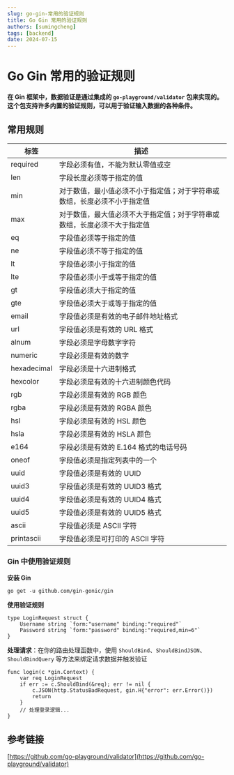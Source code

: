 ```yaml
---
slug: go-gin-常用的验证规则
title: Go Gin 常用的验证规则
authors: [sumingcheng]
tags: [backend]
date: 2024-07-15
---
```


# Go Gin 常用的验证规则

**在 Gin 框架中，数据验证是通过集成的 `go-playground/validator` 包来实现的。这个包支持许多内置的验证规则，可以用于验证输入数据的各种条件。**

## 常用规则

| 标签        | 描述                                                                     |
| ----------- | ------------------------------------------------------------------------ |
| required    | 字段必须有值，不能为默认零值或空                                         |
| len         | 字段长度必须等于指定的值                                                 |
| min         | 对于数值，最小值必须不小于指定值；对于字符串或数组，长度必须不小于指定值 |
| max         | 对于数值，最大值必须不大于指定值；对于字符串或数组，长度必须不大于指定值 |
| eq          | 字段值必须等于指定的值                                                   |
| ne          | 字段值必须不等于指定的值                                                 |
| lt          | 字段值必须小于指定的值                                                   |
| lte         | 字段值必须小于或等于指定的值                                             |
| gt          | 字段值必须大于指定的值                                                   |
| gte         | 字段值必须大于或等于指定的值                                             |
| email       | 字段值必须是有效的电子邮件地址格式                                       |
| url         | 字段值必须是有效的 URL 格式                                              |
| alnum       | 字段必须是字母数字字符                                                   |
| numeric     | 字段必须是有效的数字                                                     |
| hexadecimal | 字段必须是十六进制格式                                                   |
| hexcolor    | 字段必须是有效的十六进制颜色代码                                         |
| rgb         | 字段必须是有效的 RGB 颜色                                                |
| rgba        | 字段必须是有效的 RGBA 颜色                                               |
| hsl         | 字段必须是有效的 HSL 颜色                                                |
| hsla        | 字段必须是有效的 HSLA 颜色                                               |
| e164        | 字段必须是有效的 E.164 格式的电话号码                                    |
| oneof       | 字段值必须是指定列表中的一个                                             |
| uuid        | 字段值必须是有效的 UUID                                                  |
| uuid3       | 字段值必须是有效的 UUID3 格式                                            |
| uuid4       | 字段值必须是有效的 UUID4 格式                                            |
| uuid5       | 字段值必须是有效的 UUID5 格式                                            |
| ascii       | 字段值必须是 ASCII 字符                                                  |
| printascii  | 字段值必须是可打印的 ASCII 字符                                          |

### Gin 中使用验证规则

**安装 Gin**

```
go get -u github.com/gin-gonic/gin
```

**使用验证规则**

```
type LoginRequest struct {
    Username string `form:"username" binding:"required"`
    Password string `form:"password" binding:"required,min=6"`
}
```

**处理请求**：在你的路由处理函数中，使用 `ShouldBind`、`ShouldBindJSON`、`ShouldBindQuery` 等方法来绑定请求数据并触发验证

```
func login(c *gin.Context) {
    var req LoginRequest
    if err := c.ShouldBind(&req); err != nil {
        c.JSON(http.StatusBadRequest, gin.H{"error": err.Error()})
        return
    }
    // 处理登录逻辑...
}
```

## 参考链接

[https://github.com/go-playground/validator](https://github.com/go-playground/validator)
